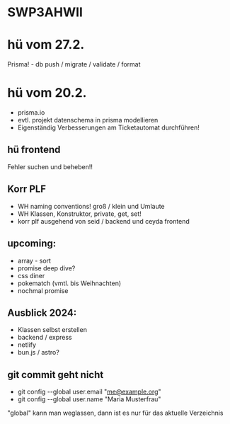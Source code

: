 # SWP3AHWII

# hü vom 27.2.

Prisma! - db push / migrate / validate / format

# hü vom 20.2.

-   prisma.io
-   evtl. projekt datenschema in prisma modellieren
-   Eigenständig Verbesserungen am Ticketautomat durchführen!

## hü frontend

Fehler suchen und beheben!!

## Korr PLF

-   WH naming conventions! groß / klein und Umlaute
-   WH Klassen, Konstruktor, private, get, set!
-   korr plf ausgehend von seid / backend und ceyda frontend

## upcoming:

-   array - sort
-   promise deep dive?
-   css diner
-   pokematch (vmtl. bis Weihnachten)
-   nochmal promise

## Ausblick 2024:

-   Klassen selbst erstellen
-   backend / express
-   netlify
-   bun.js / astro?

## git commit geht nicht

-   git config --global user.email "me@example.org"
-   git config --global user.name "Maria Musterfrau"

"global" kann man weglassen, dann ist es nur für das aktuelle Verzeichnis
